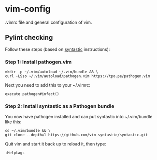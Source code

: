 # vim-config
.vimrc file and general configuration of vim.

## Pylint checking
Follow these steps (based on [syntastic](https://github.com/vim-syntastic/syntastic) instructions):

### Step 1: Install pathogen.vim
```
mkdir -p ~/.vim/autoload ~/.vim/bundle && \
curl -LSso ~/.vim/autoload/pathogen.vim https://tpo.pe/pathogen.vim
``` 
Next you need to add this to your ~/.vimrc:
```
execute pathogen#infect()
```

### Step 2: Install syntastic as a Pathogen bundle
You now have pathogen installed and can put syntastic into ~/.vim/bundle like this:
```
cd ~/.vim/bundle && \
git clone --depth=1 https://github.com/vim-syntastic/syntastic.git
```
Quit vim and start it back up to reload it, then type:
```
:Helptags
```
